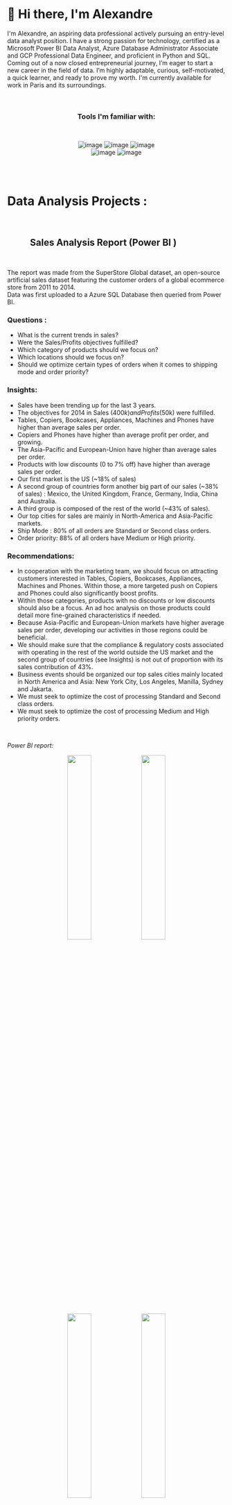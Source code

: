 

# 👋 Hi there, I'm Alexandre

I'm Alexandre, an aspiring data professional actively pursuing an entry-level data analyst position. I have a strong passion for technology, certified as a Microsoft Power BI Data Analyst, Azure Database Administrator Associate and GCP Professional Data Engineer, and proficient in Python and SQL. Coming out of a now closed entrepreneurial journey, I’m eager to start a new career in the field of data. I’m highly adaptable, curious, self-motivated, a quick learner, and ready to prove my worth.
I'm currently available for work in Paris and its surroundings.

<br>

<div align="center">

### Tools I'm familiar with:  

<br>

![image](https://img.shields.io/badge/PowerBI-F2C811?style=for-the-badge&logo=Power%20BI&logoColor=white)
![image](https://img.shields.io/badge/Microsoft%20SQL%20Server-CC2927?style=for-the-badge&logo=microsoft%20sql%20server&logoColor=white)
![image](https://img.shields.io/badge/Python-FFD43B?style=for-the-badge&logo=python&logoColor=blue)  
![image](https://img.shields.io/badge/Google_Cloud-4285F4?style=for-the-badge&logo=google-cloud&logoColor=white)
![image](https://img.shields.io/badge/microsoft%20azure-0089D6?style=for-the-badge&logo=microsoft-azure&logoColor=white)
  
</div>

<div align="left">


<br>





<br>


# Data Analysis Projects :

<br>



## &ensp;&ensp;&ensp;&ensp;&ensp;Sales Analysis Report (Power BI )

<br>

The report was made from the SuperStore Global dataset, an open-source artificial sales dataset featuring the customer orders of a global ecommerce store from 2011 to 2014.  
Data was first uploaded to a Azure SQL Database then queried from Power BI.  

### Questions :
  - What is the current trends in sales?
  - Were the Sales/Profits objectives fulfilled?
  - Which category of products should we focus on?
  - Which locations should we focus on?
  - Should we optimize certain types of orders when it comes to shipping mode and order priority?
  
### Insights:
  - Sales have been trending up for the last 3 years.
  - The objectives for 2014 in Sales ($400k) and Profits ($50k) were fulfilled.
  - Tables, Copiers, Bookcases, Appliances, Machines and Phones have higher than average sales per order.
  - Copiers and Phones have higher than average profit per order, and growing.
  - The Asia-Pacific and European-Union have higher than average sales per order.
  - Products with low discounts (0 to 7% off) have higher than average sales per order.
  - Our first market is the US (~18% of sales)
  - A second group of countries form another big part of our sales (~38% of sales) : Mexico, the United Kingdom, France, Germany, India, China and Australia.
  - A third group is composed of the rest of the world (~43% of sales).
  - Our top cities for sales are mainly in North-America and Asia-Pacific markets.
  - Ship Mode : 80% of all orders are Standard or Second class orders.
  - Order priority: 88% of all orders have Medium or High priority.

### Recommendations:
  - In cooperation with the marketing team, we should focus on attracting customers interested in Tables, Copiers, Bookcases, Appliances, Machines and Phones. Within those, a more targeted push on Copiers and Phones could also significantly boost profits.
  - Within those categories, products with no discounts or low discounts should also be a focus. An ad hoc analysis on those products could detail more fine-grained characteristics if needed.
  - Because Asia-Pacific and European-Union markets have higher average sales per order, developing our activities in those regions could be beneficial.
  - We should make sure that the compliance & regulatory costs associated with operating in the rest of the world outside the US market and the second group of countries (see Insights) is not out of proportion with its sales contribution of 43%.
  - Business events should be organized our top sales cities mainly located in North America and Asia: New York City, Los Angeles, Manilla, Sydney and Jakarta.
  - We must seek to optimize the cost of processing Standard and Second class orders.
  - We must seek to optimize the cost of processing Medium and High priority orders.

<br>

*Power BI report:*
<br>

<p align="center">
  <img src="https://github.com/AlexandreGarito/pbi_demo_1/blob/main/images/demo1_0001.jpg" width="33%" />
  <img src="https://github.com/AlexandreGarito/pbi_demo_1/blob/main/images/demo1_0002.jpg" width="33%" />
  <img src="https://github.com/AlexandreGarito/pbi_demo_1/blob/main/images/demo1_0003.jpg" width="33%" />
  <img src="https://github.com/AlexandreGarito/pbi_demo_1/blob/main/images/demo1_0004.jpg" width="33%" />
  <img src="https://github.com/AlexandreGarito/pbi_demo_1/blob/main/images/demo1_0005.jpg" width="33%" />
  <img src="https://github.com/AlexandreGarito/pbi_demo_1/blob/main/images/demo1_0006.jpg" width="33%" />  
  <img src="https://github.com/AlexandreGarito/pbi_demo_1/blob/main/images/demo1_0007.jpg" width="33%" align="left"/>
</p>  

<br>  

</div>

<br>  
<br>  
<br>  
<br>  
<br>  
<br>  
<br>  
<br>
<br>
<br>  

## &ensp;&ensp;&ensp;&ensp;&ensp;Credit Risk Analysis (Power BI)

The report was made from a synthetic credit risk dataset.
Data was first uploaded to a Azure SQL Database then queried from Power BI.

### Question:

The company built a machine learning model to decide to allow or deny customers loans.
The project is for you to analyze this dataset and make sure the stakeholders and engineering teams have a more reason-based understanding of the data on which the model was trained on.
Task is the find the key factors that correlate with loan defaults.


### Insights:

After our analysis, it was found that the top factors strongly associated with loan defaults are:
- Loan Grade: G grades are associated with 80% defaults. A, B, C grades are particularly less riskier than the rest.
- Income: People with an income lower than $20k have 80% chance of defaulting. Higher income is usually associated with less defaults.
- Home ownership: Renting one's home, as well as customers falling into the 'other' category, is associated with roughly 2x more risk of default than having a mortgage or owning a home.
- Loan to Income %: The higher % of a person's income a loan accounts for, the higher the risk of default. When Loan to Income % gets higher than ~35%, the probability of defaulting hovers between 60-80% depending on the individual.
- Past Defaults History: People who defaulted in the past have roughly 2 times more risk of defaulting on their current loan.

Additional findings:
- Interest rates: the influence of interest rates on defaults is present but quite weaker than other factors.
- Loan intent: "Home improvement" is the only loan intent where the average non-defaulted loan is of higher amount than the defaulted loans. 


### Recommendations:

- According to the findings above, manual heuristic checks could be put in place to make sure that certain specific outlier decisions made by the ML model regarding accepting/denying certain loans can be reviewed by humans for confirmation (for example, the ML model decides to deny a loan with a Loan to Income % lower than 15%). Heuristics could be designed based on those 5 factors: Loan Grade, Income, Home Ownership, Loan to Income % and Past Default history.
- These heuristics must first be tested in a development environment and tuned to only send an alert on rare outlier decisions.
- The "home improvement" loans could become a category of loans where higher amounts could be allowed compared to other loan intents.

<br>

*Power BI report:*
<br>
<p align="center">
  <img src="https://github.com/AlexandreGarito/pbi_demo_2/blob/main/images/demo2_0001.jpg" width="33%" />
  <img src="https://github.com/AlexandreGarito/pbi_demo_2/blob/main/images/demo2_0002.jpg" width="33%" />
  <img src="https://github.com/AlexandreGarito/pbi_demo_2/blob/main/images/demo2_0003.jpg" width="33%" />
  <img src="https://github.com/AlexandreGarito/pbi_demo_2/blob/main/images/demo2_0004.jpg" width="33%" />
  <img src="https://github.com/AlexandreGarito/pbi_demo_2/blob/main/images/demo2_0005.jpg" width="33%" />
  <img src="https://github.com/AlexandreGarito/pbi_demo_2/blob/main/images/demo2_0006.jpg" width="33%" />
</p>  

<br>
<br>
<br>
<br>


# Earlier Work - Training Projects in Data Engineering

<br>




## &ensp;&ensp;&ensp;&ensp;&ensp;GCP-hosted Micro-ETL Data Pipeline and Dashboard  

![illustration pipeline1](https://github.com/AlexandreGarito/data-pipeline-demo-1/blob/main/images/illustration%20pipeline%20demo-1.png)

<p align="center">
  <img src="https://github.com/AlexandreGarito/data-pipeline-demo-1/blob/main/images/screencapture-data-pipeline-demo-1.png" width="50%; margin: 0 auto;" />
</div>

A Python-coded and GCP-hosted micro-ETL data pipeline and interactive dashboard that displays API data using the Dash-Plotly web framework, updated daily using DevOps tools such as CI/CD, Docker, and Airflow.

GitHub repo link : https://github.com/AlexandreGarito/data-pipeline-demo-1

Tools & skills in this project :  

✅ Python (API calls, pandas, pytest unit testing, Dash-Plotly, code documentation) 

✅ Docker (managing dependencies and interactions with GCP environment)  

✅ Google Cloud Platform:  
    ✔ Cloud Build (CI/CD from GitHub repo)  
    ✔ Cloud Run (runs Docker containers)  
    ✔ Cloud Composer (Managed Airflow)  
    ✔ Secret Manager (secure access to secrets hosted in GCP)  

This project has been stopped in July 2023.

<br>
<br>

## &ensp;&ensp;&ensp;&ensp;&ensp;SQL Database Setup and Analysis of a Glassdoor Job Listings Dataset

![illustration pipeline2](https://github.com/AlexandreGarito/SQL-database-demo-2/blob/main/images/illustration%20pipeline%20demo-2.png)

<p align="center">
  <img src="https://github.com/AlexandreGarito/SQL-database-demo-2/blob/main/images/looker1.PNG" width="24.5%" />
  <img src="https://github.com/AlexandreGarito/SQL-database-demo-2/blob/main/images/looker2.PNG" width="24.5%" />
  <img src="https://github.com/AlexandreGarito/SQL-database-demo-2/blob/main/images/looker3.PNG" width="24.5%" />
  <img src="https://github.com/AlexandreGarito/SQL-database-demo-2/blob/main/images/looker4.PNG" width="24.5%" />
</p>

A practice exercise to set up and interact with a PostgreSQL database, clean and validate a large and dirty dataset with Python, as well as visualize the resulting data with BigQuery and Looker.

GitHub repo link : https://github.com/AlexandreGarito/SQL-database-demo-2  
GCP Looker dashboard link : https://lookerstudio.google.com/reporting/127231ff-fc3c-464a-a6b5-28d075df9672

<br>

Tools & skills in this project : 

  ✅ Clean and validate a large (1.5GB) and dirty (web-scraped) dataset using Python pandas  
  
  ✅ Design and create a multi-dimensional database schema using SQL  
  
  ✅ Manage compatibility issues involved in the data upload to a PostgreSQL database hosted on GCP  
  
  ✅ Perform SQL-based querying and gain insights using GCP BigQuery  
  
  ✅ Visualize data using GCP Looker (formerly Data Studio)  

<br>

<div align="center">



  
<br>
<br>

![image](https://github-profile-summary-cards.vercel.app/api/cards/profile-details?username=AlexandreGarito&theme=vue)

</div>

<br>
<br>


### Hobby-related accessory skills:
- SideFX's Houdini (3D modelisation & rendering)
- Unity (real-time 3D)
- Zbrush (3D sculpting)
- Substance Designer (3D texturing)
- Adobe Photoshop (photo montage)
- Adobe Premiere (video montage)
- Stable Diffusion (image generation)
- Photogrammetry (3D modelisation from photos)
- SLA 3D printing
- NFC tags




